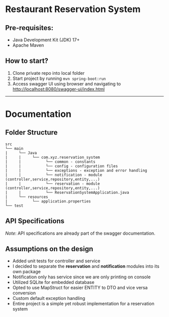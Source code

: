
# Restaurant Reservation System

## Pre-requisites:
- Java Development Kit (JDK) 17+
- Apache Maven

## How to start?
1. Clone private repo into local folder
2. Start project by running `mvn spring-boot:run`
3. Access swagger UI using browser and navigating to [http://localhost:8080/swagger-ui/index.html]()

---

# Documentation

## Folder Structure
```
src
└── main
|     └── Java
|     |     └── com.xyz.reservation_system
|     |           └── common - constants
|     |           └── config - configuration files
|     |           └── exceptions - exception and error handling
|     |           └── notification - module (controller,service,repository,entity,...)
|     |           └── reservation - module (controller,service,repository,entity,...)
|     |           └── ReservationSystemApplication.java
|     └── resources
|           └── application.properties
└── test

```

## API Specifications

*Note*: API specifications are already part of the swagger documentation.

## Assumptions on the design

- Added unit tests for controller and service
- I decided to separate the **reservation** and **notification** modules into its own package
- Notification only has service since we are only printing on console
- Utilized SQLite for embedded database
- Opted to use MapStruct for easier ENTITY to DTO and vice versa conversion
- Custom default exception handling
- Entire project is a simple yet robust implementation for a reservation system